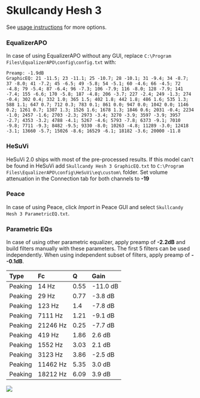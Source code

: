 # Skullcandy Hesh 3
See [usage instructions](https://github.com/jaakkopasanen/AutoEq#usage) for more options.

### EqualizerAPO
In case of using EqualizerAPO without any GUI, replace `C:\Program Files\EqualizerAPO\config\config.txt`
with:
```
Preamp: -1.9dB
GraphicEQ: 21 -11.5; 23 -11.1; 25 -10.7; 28 -10.1; 31 -9.4; 34 -8.7; 37 -8.0; 41 -7.2; 45 -6.5; 49 -5.8; 54 -5.1; 60 -4.6; 66 -4.5; 72 -4.8; 79 -5.4; 87 -6.4; 96 -7.3; 106 -7.9; 116 -8.0; 128 -7.9; 141 -7.4; 155 -6.6; 170 -5.8; 187 -4.8; 206 -3.7; 227 -2.4; 249 -1.3; 274 -0.4; 302 0.4; 332 1.0; 365 1.5; 402 1.8; 442 1.8; 486 1.6; 535 1.3; 588 1.1; 647 0.7; 712 0.3; 783 0.1; 861 0.0; 947 0.0; 1042 0.0; 1146 0.2; 1261 0.7; 1387 1.3; 1526 1.6; 1678 1.3; 1846 0.6; 2031 -0.4; 2234 -1.0; 2457 -1.6; 2703 -2.3; 2973 -3.4; 3270 -3.9; 3597 -3.9; 3957 -2.7; 4353 -3.2; 4788 -4.1; 5267 -4.6; 5793 -7.8; 6373 -9.1; 7010 -9.8; 7711 -9.3; 8482 -9.5; 9330 -8.0; 10263 -4.8; 11289 -3.0; 12418 -3.1; 13660 -5.7; 15026 -8.6; 16529 -6.1; 18182 -3.6; 20000 -11.8
```

### HeSuVi
HeSuVi 2.0 ships with most of the pre-processed results. If this model can't be found in HeSuVi add
`Skullcandy Hesh 3 GraphicEQ.txt` to `C:\Program Files\EqualizerAPO\config\HeSuVi\eq\custom\` folder.
Set volume attenuation in the Connection tab for both channels to **-19**

### Peace
In case of using Peace, click *Import* in Peace GUI and select `Skullcandy Hesh 3 ParametricEQ.txt`.

### Parametric EQs
In case of using other parametric equalizer, apply preamp of **-2.2dB** and build filters manually
with these parameters. The first 5 filters can be used independently.
When using independent subset of filters, apply preamp of **--0.1dB**.

| Type    | Fc       |    Q | Gain     |
|:--------|:---------|:-----|:---------|
| Peaking | 14 Hz    | 0.55 | -11.0 dB |
| Peaking | 29 Hz    | 0.77 | -3.8 dB  |
| Peaking | 123 Hz   | 1.4  | -7.8 dB  |
| Peaking | 7111 Hz  | 1.21 | -9.1 dB  |
| Peaking | 21246 Hz | 0.25 | -7.7 dB  |
| Peaking | 419 Hz   | 1.86 | 2.6 dB   |
| Peaking | 1552 Hz  | 3.03 | 2.1 dB   |
| Peaking | 3123 Hz  | 3.86 | -2.5 dB  |
| Peaking | 11462 Hz | 5.35 | 3.0 dB   |
| Peaking | 18212 Hz | 6.09 | 3.9 dB   |

![](https://raw.githubusercontent.com/jaakkopasanen/AutoEq/master/results/rtings/avg/Skullcandy%20Hesh%203/Skullcandy%20Hesh%203.png)
